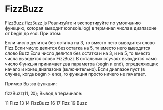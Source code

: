 # FizzBuzz
FizzBuzz
fizzBuzz.js
Реализуйте и экспортируйте по умолчанию функцию, которая выводит (console.log) в терминал числа в диапазоне от begin до end. При этом:

Если число делится без остатка на 3, то вместо него выводится слово Fizz
Если число делится без остатка на 5, то вместо него выводится слово Buzz
Если число делится без остатка и на 3, и на 5, то вместо числа выводится слово FizzBuzz
В остальных случаях выводится само число
Функция принимает два параметра (begin и end), определяющих начало и конец диапазона (включительно). Если диапазон пуст (в случае, когда begin > end), то функция просто ничего не печатает.

Пример
Вызов функции:

fizzBuzz(11, 20);
Вывод в терминале:

11
Fizz
13
14
FizzBuzz
16
17
Fizz
19
Buzz
